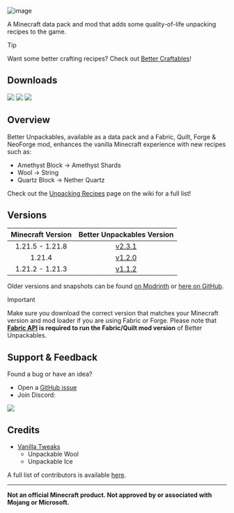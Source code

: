 ![image](https://i.imgur.com/f0qh2em.png)

A Minecraft data pack and mod that adds some quality-of-life unpacking recipes to the game.

> [!TIP]
> Want some better crafting recipes? Check out [Better Craftables](https://modrinth.com/datapack/better-craftables)!

## Downloads

[![](https://img.shields.io/modrinth/dt/bUmlsA7b?label=Modrinth&style=for-the-badge&color=00AF5C&logo=modrinth)](https://modrinth.com/datapack/better-unpackables/)
[![](https://img.shields.io/github/downloads/Classic36-Media/Better-Unpackables/total?label=GitHub&style=for-the-badge&color=181717&logo=github)](https://github.com/Classic36-Media/Better-Unpackables/releases)
[![](https://img.shields.io/spiget/downloads/120335?label=SpigotMC&style=for-the-badge&color=ED8106&logo=spigotmc)](https://www.spigotmc.org/resources/better-unpackables.120335/)

## Overview

Better Unpackables, available as a data pack and a Fabric, Quilt, Forge & NeoForge mod, enhances the vanilla Minecraft experience with new recipes such as:

* Amethyst Block -> Amethyst Shards
* Wool -> String
* Quartz Block -> Nether Quartz

Check out the [Unpacking Recipes](https://github.com/Classic36-Media/Better-Unpackables/wiki/Unpacking-Recipes) page on the wiki for a full list!

## Versions

| Minecraft Version | Better Unpackables Version |
| :--: | :--: |
| 1.21.5 - 1.21.8 | [v2.3.1](https://github.com/Classic36-Media/Better-Unpackables/releases/tag/v2.3.1) |
| 1.21.4 | [v1.2.0](https://github.com/Classic36-Media/Better-Unpackables/releases/tag/v1.2.0) |
| 1.21.2 - 1.21.3 | [v1.1.2](https://github.com/Classic36-Media/Better-Unpackables/releases/tag/v1.1.2) |

Older versions and snapshots can be found [on Modrinth](https://modrinth.com/datapack/better-unpackables/versions) or [here on GitHub](https://github.com/Classic36-Media/Better-Unpackables/wiki/Versions).

> [!IMPORTANT]
> Make sure you download the correct version that matches your Minecraft version and mod loader if you are using Fabric or Forge. Please note that **[Fabric API](https://modrinth.com/mod/fabric-api) is required to run the Fabric/Quilt mod version** of Better Unpackables.

## Support & Feedback
Found a bug or have an idea?
* Open a [GitHub issue](https://github.com/Classic36-Media/Better-Unpackables/issues/new/choose)
* Join Discord:

[![](https://img.shields.io/discord/1107084025442607206?label=Discord&style=for-the-badge&color=5865F2&logo=discord)](https://discord.gg/vZJSDjPcmu)

## Credits
* [Vanilla Tweaks](https://vanillatweaks.net/)
	* Unpackable Wool
	* Unpackable Ice

A full list of contributors is available [here](https://github.com/Classic36-Media/Better-Unpackables/wiki/Credits).

***

**Not an official Minecraft product. Not approved by or associated with Mojang or Microsoft.**